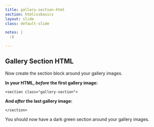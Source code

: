 ```yaml
---
title: gallery-section-html
section: htmlcssbasics
layout: slide
class: default-slide

notes: |
  :)

---
```


## Gallery Section HTML

Now create the section block around your gallery images.

**In your HTML, *before* the first gallery image:**
    
    <section class="gallery-section">

**And *after* the last gallery image:**

    </section>

You should now have a dark green section around your gallery images.